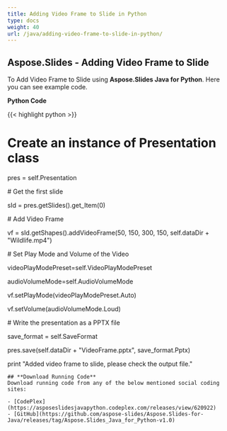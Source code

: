```yaml
---
title: Adding Video Frame to Slide in Python
type: docs
weight: 40
url: /java/adding-video-frame-to-slide-in-python/
---
```


## **Aspose.Slides - Adding Video Frame to Slide**
To Add Video Frame to Slide using **Aspose.Slides Java for Python**. Here you can see example code.

**Python Code**

{{< highlight python >}}

 # Create an instance of Presentation class

pres = self.Presentation

\# Get the first slide

sId = pres.getSlides().get_Item(0)

\# Add Video Frame

vf = sId.getShapes().addVideoFrame(50, 150, 300, 150, self.dataDir + "Wildlife.mp4")

\# Set Play Mode and Volume of the Video

videoPlayModePreset=self.VideoPlayModePreset

audioVolumeMode=self.AudioVolumeMode

vf.setPlayMode(videoPlayModePreset.Auto)

vf.setVolume(audioVolumeMode.Loud)

\# Write the presentation as a PPTX file

save_format = self.SaveFormat

pres.save(self.dataDir + "VideoFrame.pptx", save_format.Pptx)

print "Added video frame to slide, please check the output file."

```
## **Download Running Code**
Download running code from any of the below mentioned social coding sites:

- [CodePlex](https://asposeslidesjavapython.codeplex.com/releases/view/620922)
- [GitHub](https://github.com/aspose-slides/Aspose.Slides-for-Java/releases/tag/Aspose.Slides_Java_for_Python-v1.0)
